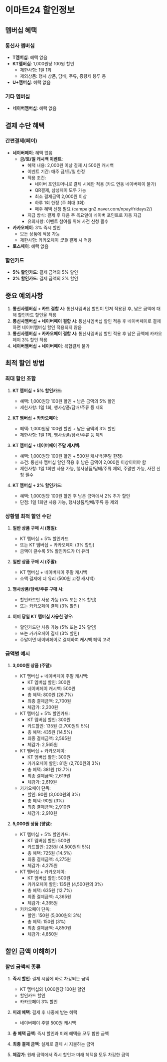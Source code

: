 # 이마트24 할인정보

## 멤버십 혜택

### 통신사 멤버십

- **T멤버십**: 혜택 없음
- **KT멤버십**: 1,000원당 100원 할인
  - 제한사항: 1일 1회
  - 제외상품: 행사 상품, 담배, 주류, 종량제 봉투 등
- **U+멤버십**: 혜택 없음

### 기타 멤버십

- **네이버멤버십**: 혜택 없음

## 결제 수단 혜택

### 간편결제(페이)

- **네이버페이**: 혜택 없음
  - **금/토/일 캐시백 이벤트**:
    - 혜택 내용: 2,000원 이상 결제 시 500원 캐시백
    - 이벤트 기간: 매주 금/토/일 한정
    - 적용 조건:
      - 네이버 포인트머니로 결제 시에만 적용 (카드 연동 네이버페이 불가)
      - QR결제, 삼성페이 모두 가능
      - 최소 결제금액 2,000원 이상
      - 하루 1회 한정 (주 최대 3회)
      - 매주 혜택 신청 필요 (campaign2.naver.com/npay/fridays2/)
    - 지급 방식: 결제 후 다음 주 목요일에 네이버 포인트로 자동 지급
    - 유의사항: 이벤트 참여를 위해 사전 신청 필수
- **카카오페이**: 3% 즉시 할인
  - 모든 상품에 적용 가능
  - 제한사항: 카카오페이 _굿딜_ 결제 시 적용
- **토스페이**: 혜택 없음

### 할인카드

- **5% 할인카드**: 결제 금액의 5% 할인
- **2% 할인카드**: 결제 금액의 2% 할인

## 중요 예외사항

1. **통신사멤버십 + 카드 결합 시**: 통신사멤버십 할인이 먼저 적용된 후, 남은 금액에 대해 할인카드 할인율 적용
2. **통신사멤버십 + 네이버페이 결합 시**: 통신사멤버십 할인 적용 후 네이버페이로 결제하면 네이버멤버십 할인 적용되지 않음
3. **통신사멤버십 + 카카오페이 결합 시**: 통신사멤버십 할인 적용 후 남은 금액에 카카오페이 3% 할인 적용
4. **네이버멤버십 + 네이버페이**: 복합결제 불가

## 최적 할인 방법

### 최대 할인 조합

1. **KT 멤버십 + 5% 할인카드**:

   - 혜택: 1,000원당 100원 할인 + 남은 금액의 5% 할인
   - 제한사항: 1일 1회, 행사상품/담배/주류 등 제외

2. **KT 멤버십 + 카카오페이**:

   - 혜택: 1,000원당 100원 할인 + 남은 금액의 3% 할인
   - 제한사항: 1일 1회, 행사상품/담배/주류 등 제외

3. **KT 멤버십 + 네이버페이 주말 캐시백**:

   - 혜택: 1,000원당 100원 할인 + 500원 캐시백(주말 한정)
   - 조건: 통신사 멤버십 할인 적용 후 남은 금액이 2,000원 이상이어야 함
   - 제한사항: 1일 1회만 사용 가능, 행사상품/담배/주류 제외, 주말만 가능, 사전 신청 필수

4. **KT 멤버십 + 2% 할인카드**:
   - 혜택: 1,000원당 100원 할인 후 남은 금액에서 2% 추가 할인
   - 단점: 1일 1회만 사용 가능, 행사상품/담배/주류 등 제외

### 상황별 최적 할인 수단

1. **일반 상품 구매 시 (평일)**:

   - KT 멤버십 + 5% 할인카드
   - 또는 KT 멤버십 + 카카오페이 (3% 할인)
   - 금액이 클수록 5% 할인카드가 더 유리

2. **일반 상품 구매 시 (주말)**:

   - KT 멤버십 + 네이버페이 주말 캐시백
   - 소액 결제에 더 유리 (500원 고정 캐시백)

3. **행사상품/담배/주류 구매 시**:

   - 할인카드만 사용 가능 (5% 또는 2% 할인)
   - 또는 카카오페이 결제 (3% 할인)

4. **이미 당일 KT 멤버십 사용한 경우**:
   - 할인카드만 사용 가능 (5% 또는 2% 할인)
   - 또는 카카오페이 결제 (3% 할인)
   - 주말이면 네이버페이로 결제하여 캐시백 혜택 고려

### 금액별 예시

1. **3,000원 상품 (주말)**:

   - KT 멤버십 + 네이버페이 주말 캐시백:
     - KT 멤버십 할인: 300원
     - 네이버페이 캐시백: 500원
     - 총 혜택: 800원 (26.7%)
     - 최종 결제금액: 2,700원
     - 체감가: 2,200원
   - KT 멤버십 + 5% 할인카드:
     - KT 멤버십 할인: 300원
     - 카드할인: 135원 (2,700원의 5%)
     - 총 혜택: 435원 (14.5%)
     - 최종 결제금액: 2,565원
     - 체감가: 2,565원
   - KT 멤버십 + 카카오페이:
     - KT 멤버십 할인: 300원
     - 카카오페이 할인: 81원 (2,700원의 3%)
     - 총 혜택: 381원 (12.7%)
     - 최종 결제금액: 2,619원
     - 체감가: 2,619원
   - 카카오페이 단독:
     - 할인: 90원 (3,000원의 3%)
     - 총 혜택: 90원 (3%)
     - 최종 결제금액: 2,910원
     - 체감가: 2,910원

2. **5,000원 상품 (평일)**:
   - KT 멤버십 + 5% 할인카드:
     - KT 멤버십 할인: 500원
     - 카드할인: 225원 (4,500원의 5%)
     - 총 혜택: 725원 (14.5%)
     - 최종 결제금액: 4,275원
     - 체감가: 4,275원
   - KT 멤버십 + 카카오페이:
     - KT 멤버십 할인: 500원
     - 카카오페이 할인: 135원 (4,500원의 3%)
     - 총 혜택: 635원 (12.7%)
     - 최종 결제금액: 4,365원
     - 체감가: 4,365원
   - 카카오페이 단독:
     - 할인: 150원 (5,000원의 3%)
     - 총 혜택: 150원 (3%)
     - 최종 결제금액: 4,850원
     - 체감가: 4,850원

## 할인 금액 이해하기

### 할인 금액의 종류

1. **즉시 할인**: 결제 시점에 바로 차감되는 금액

   - KT 멤버십의 1,000원당 100원 할인
   - 할인카드 할인
   - 카카오페이 3% 할인

2. **미래 혜택**: 결제 후 나중에 받는 혜택

   - 네이버페이 주말 500원 캐시백

3. **총 혜택 금액**: 즉시 할인과 미래 혜택을 모두 합한 금액

4. **최종 결제 금액**: 실제로 결제 시 지불하는 금액

5. **체감가**: 원래 금액에서 즉시 할인과 미래 혜택을 모두 차감한 금액
